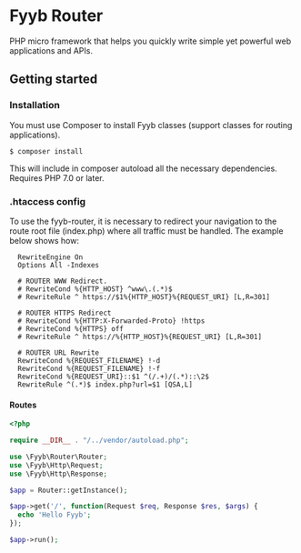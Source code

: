 # Fyyb Router

PHP micro framework that helps you quickly write simple yet powerful web applications and APIs.

## Getting started

### Installation

You must use Composer to install Fyyb classes (support classes for routing applications).

```
$ composer install
```

This will include in composer autoload all the necessary dependencies. Requires PHP 7.0 or later.

### .htaccess config

To use the fyyb-router, it is necessary to redirect your navigation to the route root file (index.php) where all traffic must be handled. The example below shows how:

```
  RewriteEngine On
  Options All -Indexes

  # ROUTER WWW Redirect.
  # RewriteCond %{HTTP_HOST} ^www\.(.*)$
  # RewriteRule ^ https://$1%{HTTP_HOST}%{REQUEST_URI} [L,R=301]

  # ROUTER HTTPS Redirect
  # RewriteCond %{HTTP:X-Forwarded-Proto} !https
  # RewriteCond %{HTTPS} off
  # RewriteRule ^ https://%{HTTP_HOST}%{REQUEST_URI} [L,R=301]

  # ROUTER URL Rewrite
  RewriteCond %{REQUEST_FILENAME} !-d
  RewriteCond %{REQUEST_FILENAME} !-f
  RewriteCond %{REQUEST_URI}::$1 ^(/.+)/(.*)::\2$
  RewriteRule ^(.*)$ index.php?url=$1 [QSA,L]
```

#### Routes

```php
<?php

require __DIR__ . "/../vendor/autoload.php";

use \Fyyb\Router\Router;
use \Fyyb\Http\Request;
use \Fyyb\Http\Response;

$app = Router::getInstance();

$app->get('/', function(Request $req, Response $res, $args) {
  echo 'Hello Fyyb';
});

$app->run();
```
